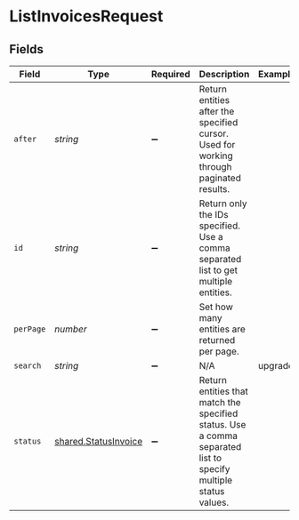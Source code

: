 # ListInvoicesRequest


## Fields

| Field                                                                                                          | Type                                                                                                           | Required                                                                                                       | Description                                                                                                    | Example                                                                                                        |
| -------------------------------------------------------------------------------------------------------------- | -------------------------------------------------------------------------------------------------------------- | -------------------------------------------------------------------------------------------------------------- | -------------------------------------------------------------------------------------------------------------- | -------------------------------------------------------------------------------------------------------------- |
| `after`                                                                                                        | *string*                                                                                                       | :heavy_minus_sign:                                                                                             | Return entities after the specified cursor. Used for working through paginated results.                        |                                                                                                                |
| `id`                                                                                                           | *string*                                                                                                       | :heavy_minus_sign:                                                                                             | Return only the IDs specified. Use a comma separated list to get multiple entities.                            |                                                                                                                |
| `perPage`                                                                                                      | *number*                                                                                                       | :heavy_minus_sign:                                                                                             | Set how many entities are returned per page.                                                                   |                                                                                                                |
| `search`                                                                                                       | *string*                                                                                                       | :heavy_minus_sign:                                                                                             | N/A                                                                                                            | upgrade                                                                                                        |
| `status`                                                                                                       | [shared.StatusInvoice](../../../sdk/models/shared/statusinvoice.md)                                            | :heavy_minus_sign:                                                                                             | Return entities that match the specified status. Use a comma separated list to specify multiple status values. |                                                                                                                |